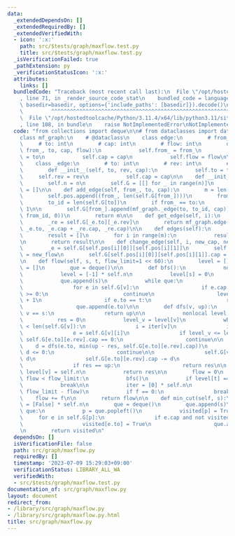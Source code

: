 ```yaml
---
data:
  _extendedDependsOn: []
  _extendedRequiredBy: []
  _extendedVerifiedWith:
  - icon: ':x:'
    path: src/$tests/graph/maxflow.test.py
    title: src/$tests/graph/maxflow.test.py
  _isVerificationFailed: true
  _pathExtension: py
  _verificationStatusIcon: ':x:'
  attributes:
    links: []
  bundledCode: "Traceback (most recent call last):\n  File \"/opt/hostedtoolcache/Python/3.11.4/x64/lib/python3.11/site-packages/onlinejudge_verify/documentation/build.py\"\
    , line 71, in _render_source_code_stat\n    bundled_code = language.bundle(stat.path,\
    \ basedir=basedir, options={'include_paths': [basedir]}).decode()\n          \
    \         ^^^^^^^^^^^^^^^^^^^^^^^^^^^^^^^^^^^^^^^^^^^^^^^^^^^^^^^^^^^^^^^^^^^^^^^^^^^^^^^^^\n\
    \  File \"/opt/hostedtoolcache/Python/3.11.4/x64/lib/python3.11/site-packages/onlinejudge_verify/languages/python.py\"\
    , line 108, in bundle\n    raise NotImplementedError\nNotImplementedError\n"
  code: "from collections import deque\n\n# from dataclasses import dataclass\n\n\n\
    class mf_graph:\n    # @dataclass\n    class edge:\n        # from_: int\n   \
    \     # to: int\n        # cap: int\n        # flow: int\n        def __init__(self,\
    \ from_, to, cap, flow):\n            self.from_ = from_\n            self.to\
    \ = to\n            self.cap = cap\n            self.flow = flow\n\n    # @dataclass\n\
    \    class _edge:\n        # to: int\n        # rev: int\n        # cap: int\n\
    \        def __init__(self, to, rev, cap):\n            self.to = to\n       \
    \     self.rev = rev\n            self.cap = cap\n\n    def __init__(self, n):\n\
    \        self.n = n\n        self.G = [[] for _ in range(n)]\n        self.pos\
    \ = []\n\n    def add_edge(self, from_, to, cap):\n        m = len(self.pos)\n\
    \        self.pos.append((from_, len(self.G[from_])))\n        from_id = len(self.G[from_])\n\
    \        to_id = len(self.G[to])\n        if from_ == to:\n            to_id +=\
    \ 1\n\n        self.G[from_].append(mf_graph._edge(to, to_id, cap))\n        self.G[to].append(mf_graph._edge(from_,\
    \ from_id, 0))\n        return m\n\n    def get_edge(self, i):\n        _e = self.G[self.pos[i][0]][self.pos[i][1]]\n\
    \        _re = self.G[_e.to][_e.rev]\n        return mf_graph.edge(self.pos[i][0],\
    \ _e.to, _e.cap + _re.cap, _re.cap)\n\n    def edges(self):\n        m = len(self.pos)\n\
    \        result = []\n        for i in range(m):\n            result.append(self.get_edge(i))\n\
    \n        return result\n\n    def change_edge(self, i, new_cap, new_flow):\n\
    \        _e = self.G[self.pos[i][0]][self.pos[i][1]]\n        self.G[_e.to][_e.rev].cap\
    \ = new_flow\n        self.G[self.pos[i][0]][self.pos[i][1]].cap = new_cap - new_flow\n\
    \n    def flow(self, s, t, flow_limit=1 << 60):\n        level = []\n        iter\
    \ = []\n        que = deque()\n\n        def bfs():\n            nonlocal level\n\
    \            level = [-1] * self.n\n            level[s] = 0\n            que.clear()\n\
    \            que.append(s)\n            while que:\n                v = que.popleft()\n\
    \                for e in self.G[v]:\n                    if e.cap == 0 or level[e.to]\
    \ >= 0:\n                        continue\n                    level[e.to] = level[v]\
    \ + 1\n                    if e.to == t:\n                        return\n   \
    \                 que.append(e.to)\n\n        def dfs(v, up):\n            if\
    \ v == s:\n                return up\n\n            nonlocal level, iter\n\n \
    \           res = 0\n            level_v = level[v]\n            while iter[v]\
    \ < len(self.G[v]):\n                i = iter[v]\n                iter[v] += 1\n\
    \                e = self.G[v][i]\n                if level_v <= level[e.to] or\
    \ self.G[e.to][e.rev].cap == 0:\n                    continue\n\n            \
    \    d = dfs(e.to, min(up - res, self.G[e.to][e.rev].cap))\n                if\
    \ d <= 0:\n                    continue\n\n                self.G[v][i].cap +=\
    \ d\n                self.G[e.to][e.rev].cap -= d\n                res += d\n\
    \                if res == up:\n                    return res\n\n           \
    \ level[v] = self.n\n            return res\n\n        flow = 0\n        while\
    \ flow < flow_limit:\n            bfs()\n            if level[t] == -1:\n    \
    \            break\n\n            iter = [0] * self.n\n            f = dfs(t,\
    \ flow_limit - flow)\n            if f == 0:\n                break\n        \
    \    flow += f\n\n        return flow\n\n    def min_cut(self, s):\n        visited\
    \ = [False] * self.n\n        que = deque()\n        que.append(s)\n        while\
    \ que:\n            p = que.popleft()\n            visited[p] = True\n       \
    \     for e in self.G[p]:\n                if e.cap and not visited[e.to]:\n \
    \                   visited[e.to] = True\n                    que.append(e.to)\n\
    \n        return visited\n"
  dependsOn: []
  isVerificationFile: false
  path: src/graph/maxflow.py
  requiredBy: []
  timestamp: '2023-07-09 15:29:03+09:00'
  verificationStatus: LIBRARY_ALL_WA
  verifiedWith:
  - src/$tests/graph/maxflow.test.py
documentation_of: src/graph/maxflow.py
layout: document
redirect_from:
- /library/src/graph/maxflow.py
- /library/src/graph/maxflow.py.html
title: src/graph/maxflow.py
---
```

